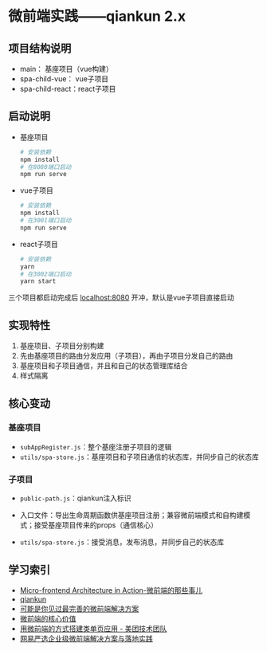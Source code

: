 # 微前端实践——qiankun 2.x

## 项目结构说明

- main： 基座项目（vue构建）
- spa-child-vue： vue子项目
- spa-child-react：react子项目

## 启动说明

- 基座项目

  ```bash
  # 安装依赖
  npm install
  # 在8080端口启动
  npm run serve
  ```

- vue子项目

  ```bash
  # 安装依赖
  npm install
  # 在3001端口启动
  npm run serve
  ```

- react子项目

  ```bash
  # 安装依赖
  yarn
  # 在3002端口启动
  yarn start
  ```

三个项目都启动完成后 [localhost:8080](localhost:8080) 开冲，默认是vue子项目直接启动

## 实现特性

1. 基座项目、子项目分别构建
2. 先由基座项目的路由分发应用（子项目），再由子项目分发自己的路由
3. 基座项目和子项目通信，并且和自己的状态管理库结合
4. 样式隔离

## 核心变动

### 基座项目

- `subAppRegister.js`：整个基座注册子项目的逻辑
- `utils/spa-store.js`：基座项目和子项目通信的状态库，并同步自己的状态库

### 子项目

- `public-path.js`：qiankun注入标识

- 入口文件：导出生命周期函数供基座项目注册；兼容微前端模式和自构建模式；接受基座项目传来的props（通信核心）
- `utils/spa-store.js`：接受消息，发布消息，并同步自己的状态库

## 学习索引

- [Micro-frontend Architecture in Action-微前端的那些事儿](https://github.com/phodal/microfrontends)
- [qiankun](https://qiankun.umijs.org/zh/)
- [可能是你见过最完善的微前端解决方案](https://juejin.im/post/5d560292e51d4561a60d9dd9)
- [微前端的核心价值](https://juejin.im/post/5de7a80ef265da33d451e183)
- [用微前端的方式搭建类单页应用 - 美团技术团队](https://tech.meituan.com/2018/09/06/fe-tiny-spa.html)
- [网易严选企业级微前端解决方案与落地实践](https://zhuanlan.zhihu.com/p/97226980)